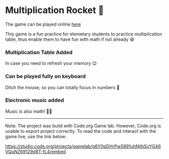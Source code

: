 #  Multiplication Rocket 🚀
The game can be played online [here](https://studio.code.org/projects/gamelab/g6Y0pDHrPw5891uhNjIhSvYG46VQuNZ69129d8T-fL4/embed)

This game is a fun practice for elemetary students to practice multiplication table, thus enable them to have fun with math if not already 😆

### Multiplication Table Added 
In case you need to refresh your memory 😉

### Can be played fully on keyboard
Ditch the mouse, so you can totally focus in numbers 🔢

### Electronic music added
Music is also math! 🎹🎶


---

Note: The project was build with Code.org Game lab. However, Code.org is unable to export project correctly. To read the code and interact with the game live, use the link below:

https://studio.code.org/projects/gamelab/g6Y0pDHrPw5891uhNjIhSvYG46VQuNZ69129d8T-fL4/embed

